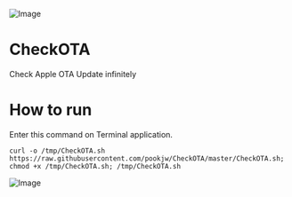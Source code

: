 ![Image](https://farm5.staticflickr.com/4248/35013961216_8223d84bfa_o.png)

# CheckOTA
Check Apple OTA Update infinitely

# How to run

Enter this command on Terminal application.

`curl -o /tmp/CheckOTA.sh https://raw.githubusercontent.com/pookjw/CheckOTA/master/CheckOTA.sh; chmod +x /tmp/CheckOTA.sh; /tmp/CheckOTA.sh`

![Image](https://farm5.staticflickr.com/4260/34922871701_6feb5e660c_o.png)
